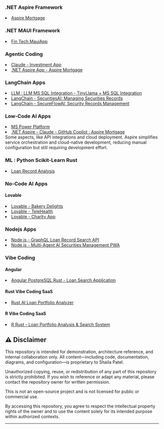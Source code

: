 ﻿
### .NET Aspire Framework
<li><a href="https://github.com/spusgh/SaaS_Apps/tree/main/FinTech_.NETAspire">Aspire Mortgage</a></li>


### .NET MAUI Framework
 <li><a href="https://github.com/spusgh/SaaS_Apps/tree/main/FinTech_MauiApp">Fin Tech MauiApp</a></li>


### Agentic Coding
 <li><a href="https://github.com/spusgh/SaaS_Apps/tree/main/AgenticCoding/Claude%20Sonnet">Claude - Investment App</a></li>
 <li><a href="https://github.com/spusgh/SaaS_Apps/tree/main/FinTech_.NETAspire">.NET Aspire App - Aspire Mortgage</a></li>

### LangChain Apps
<li><a href="https://github.com/spusgh/SaaS_Apps/tree/main/LLM/LLM2MSSQL">LLM : LLM MS SQL Integration - TinyLlama + MS SQL Integration</a> <br/>      
<li><a href="https://github.com/spusgh/SaaS_Apps/tree/main/LangChainApps/SecuritiesAI">LangChain - SecuritiesAI: Managing Securities Records</a></li>
<li><a href="https://github.com/spusgh/SaaS_Apps/tree/main/LangChainApps/SecureFlowAI">LangChain - SecureFlowAI: Security Records Management</a></li>


### Low-Code AI Apps
<li><a href="https://github.com/spusgh/SaaS_Apps/tree/main/LowCodeAIApps/Microsoft%20Power%20Platform">MS Power Platform</a></li>
<li><a href="https://github.com/spusgh/SaaS_Apps/tree/main/FinTech_.NETAspire">.NET Aspire - Claude - GitHub Copilot : Aspire Mortgage</a></li>
	Some aspects, like API integrations and cloud deployment. Aspire simplifies service orchestration and cloud-native development, reducing manual configuration but still requiring development effort.

### ML : Python Scikit-Learn Rust
 <li><a href="https://github.com/spusgh/SaaS_Apps/tree/main/AgenticCoding/MLPythonScikit-LearnRustLoanRecordAnalysis">Loan Record Analysis</a></br/>


### No-Code AI Apps
 #### Lovable
 <li><a href="https://github.com/spusgh/SaaS_Apps/tree/main/NoCodeAIApps/Lovable/BakeryDelights">Lovable - Bakery Delights</a> <br/>
 <li><a href="https://github.com/spusgh/SaaS_Apps/tree/main/NoCodeAIApps/Lovable/TeleHealth">Lovable - TeleHealth</a> <br/>
 <li><a href="https://github.com/spusgh/SaaS_Apps/tree/main/NoCodeAIApps/Lovable/Charity">Lovable - Charity App</a>


### Nodejs Apps
 <li><a href="https://github.com/spusgh/SaaS_Apps/tree/main/NodejsApps/GraphQLLoanRecordSearchAPI">Node.js - GraphQL Loan Record Search API<br/>
 <li><a href="https://github.com/spusgh/SaaS_Apps/tree/main/NodejsApps/AISecuritiesManagement">Node.js - Multi-Agent AI Securities Management PWA </a> <br/>

### Vibe Coding
#### Angular 
 
<li><a href="https://github.com/spusgh/SaaS_Apps/tree/main/VibeCoding/AngularRustLoanManagement"> Angular PostgreSQL Rust - Loan Search Application</a></li>

 #### Rust Vibe Coding SaaS
 <li><a href="https://github.com/spusgh/SaaS_Apps/tree/main/VibeCoding/MLRustLoanDataApp">Rust AI Loan Portfolio Analyzer</a></li>

 #### R Vibe Coding SaaS
 <li><a href="https://github.com/spusgh/SaaS_Apps/tree/main/VibeCoding/RRustLoanDataAnalysis"> R Rust - Loan Portfolio Analysis & Search System</a></li>



 
## ⚠️ Disclaimer

This repository is intended for demonstration, architecture reference, and internal collaboration only. All content—including code, documentation, diagrams, and configuration—is proprietary to Shaila Patel.

Unauthorized copying, reuse, or redistribution of any part of this repository is strictly prohibited. If you wish to reference or adapt any material, please contact the repository owner for written permission.

This is not an open-source project and is not licensed for public or commercial use.

By accessing this repository, you agree to respect the intellectual property rights of the owner and to use the content solely for its intended purpose within authorized contexts.

---
<br/>

